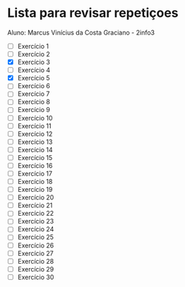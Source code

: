 # Lista para revisar repetiçoes

Aluno: Marcus Vinícius da Costa Graciano - 2info3

- [ ] Exercício 1
- [ ] Exercício 2
- [x] Exercício 3
- [ ] Exercício 4
- [x] Exercício 5
- [ ] Exercício 6
- [ ] Exercício 7
- [ ] Exercício 8
- [ ] Exercício 9
- [ ] Exercício 10
- [ ] Exercício 11
- [ ] Exercício 12
- [ ] Exercício 13
- [ ] Exercício 14
- [ ] Exercício 15
- [ ] Exercício 16
- [ ] Exercício 17
- [ ] Exercício 18
- [ ] Exercício 19
- [ ] Exercício 20
- [ ] Exercício 21
- [ ] Exercício 22
- [ ] Exercício 23
- [ ] Exercício 24
- [ ] Exercício 25
- [ ] Exercício 26
- [ ] Exercício 27
- [ ] Exercício 28
- [ ] Exercício 29
- [ ] Exercício 30
